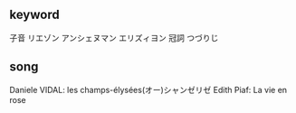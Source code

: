 ## keyword
子音
リエゾン
アンシェヌマン
エリズィヨン
冠詞
つづりじ

## song
Daniele VIDAL: les champs-élysées(オー)シャンゼリゼ
Edith Piaf: La vie en rose
